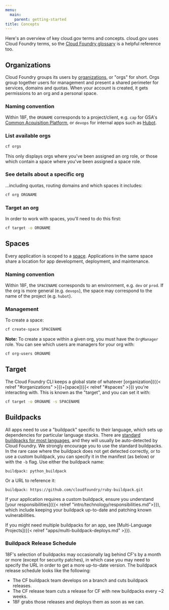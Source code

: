 ```yaml
---
menu:
  main:
    parent: getting-started
title: Concepts
---
```


Here's an overview of key cloud.gov terms and concepts. cloud.gov uses Cloud Foundry terms, so the [Cloud Foundry glossary](http://docs.cloudfoundry.org/concepts/glossary.html) is a helpful reference too.

## Organizations

Cloud Foundry groups its users by [organizations](http://docs.cloudfoundry.org/concepts/roles.html#orgs), or "orgs" for short. Orgs group together users for management and present a shared perimeter for services, domains and quotas. When your account is created, it gets permissions to an org and a personal space.

### Naming convention

Within 18F, the `ORGNAME` corresponds to a project/client, e.g. `cap` for GSA's [Common Acquisition Platform](http://www.gsa.gov/portal/category/106839), or `devops` for internal apps such as [Hubot](https://github.com/18F/18f-bot).

### List available orgs

```bash
cf orgs
```

This only displays orgs where you've been assigned an org role, or those which contain a space where you've been assigned a space role.

### See details about a specific org

...including quotas, routing domains and which spaces it includes:

```bash
cf org ORGNAME
```

### Target an org

In order to work with spaces, you'll need to do this first:

```bash
cf target -o ORGNAME
```

## Spaces

Every application is scoped to a [space](http://docs.cloudfoundry.org/concepts/roles.html#spaces). Applications in the same space share a location for app development, deployment, and maintenance.

### Naming convention

Within 18F, the `SPACENAME` corresponds to an environment, e.g. `dev` or `prod`. If the org is more general (e.g. `devops`), the space may correspond to the name of the project (e.g. `hubot`).

### Management

To create a space:

```bash
cf create-space SPACENAME
```

**Note:**  To create a space within a given org, you must have the `OrgManager` role. You can see which users are managers for your org with:

```bash
cf org-users ORGNAME
```

## Target

The Cloud Foundry CLI keeps a global state of whatever [organization]({{< relref "#organizations" >}})+[space]({{< relref "#spaces" >}}) you're interacting with. This is known as the "target", and you can set it with:

```bash
cf target -o ORGNAME -s SPACENAME
```

## Buildpacks

All apps need to use a "buildpack" specific to their language, which sets up dependencies for particular language stacks. There are [standard buildpacks for most languages](https://docs.cloudfoundry.org/buildpacks/), and they will usually be auto-detected by Cloud Foundry. We strongly encourage you to use the standard buildpacks. In the rare case where the buildpack does not get detected correctly, or to use a custom buildpack, you can specify it in the manifest (as below) or with the `-b` flag. Use either the buildpack name:

    buildpack: python_buildpack

Or a URL to reference it:

    buildpack: https://github.com/cloudfoundry/ruby-buildpack.git

If your application requires a custom buildpack, ensure you understand [your responsibilities]({{< relref "intro/technology/responsibilities.md">}}), which include keeping your buildpack up-to-date and patching known vulnerabilities.


If you might need multiple buildpacks for an app, see [Multi-Language Projects]({{< relref "apps/multi-buildpack-deploys.md" >}}).

### Buildpack Release Schedule

18F's selection of buildpacks may occasionally lag behind CF's by a month or more (except for security patches), in which case you may need to specify the URL in order to get a more up-to-date version. The buildpack release schedule looks like the following:

- The CF buildpack team develops on a branch and cuts buildpack releases.
- The CF release team cuts a release for CF with new buildpacks every ~2 weeks.
- 18F grabs those releases and deploys them as soon as we can.
